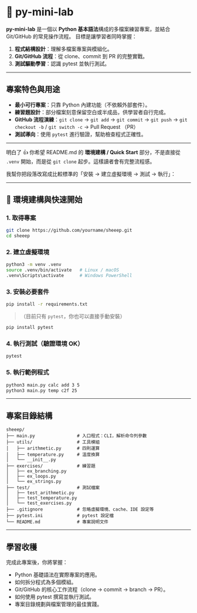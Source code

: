 # 📘 py-mini-lab

**py-mini-lab** 是一個以 **Python 基本語法**構成的多檔案練習專案，並結合 Git/GitHub 的常見操作流程。
目標是讓學習者同時掌握：

1. **程式結構設計**：理解多檔案專案與模組化。
2. **Git/GitHub 流程**：從 clone、commit 到 PR 的完整實戰。
3. **測試驅動學習**：認識 pytest 並執行測試。

---

## 專案特色與用途

* **最小可行專案**：只靠 Python 內建功能（不依賴外部套件）。
* **練習題設計**：部分檔案刻意保留空白或半成品，供學習者自行完成。
* **GitHub 流程演練**：`git clone` → `git add` → `git commit` → `git push` → `git checkout -b` / `git switch -c` → Pull Request （PR）
* **測試導向**：使用 `pytest` 進行驗證，幫助檢查程式正確性。

---

明白了 👍
你希望 README.md 的 **環境建構 / Quick Start** 部分，不是直接從 `.venv` 開始，而是從 `git clone` 起步。這樣讀者會有完整流程感。

我幫你把段落改寫成比較標準的「安裝 → 建立虛擬環境 → 測試 → 執行」：

---

## 🚀 環境建構與快速開始

### 1. 取得專案

```bash
git clone https://github.com/yourname/sheeep.git
cd sheeep
```

### 2. 建立虛擬環境

```bash
python3 -m venv .venv
source .venv/bin/activate   # Linux / macOS
.venv\Scripts\activate      # Windows PowerShell
```

### 3. 安裝必要套件

```bash
pip install -r requirements.txt
```

> （目前只有 `pytest`，你也可以直接手動安裝）

```bash
pip install pytest
```

### 4. 執行測試（驗證環境 OK）

```bash
pytest
```

### 5. 執行範例程式

```bash
python3 main.py calc add 3 5
python3 main.py temp c2f 25
```

---

## 專案目錄結構

```
sheeep/
├── main.py                # 入口程式：CLI，解析命令列參數
├── utils/                 # 工具模組
│   ├── arithmetic.py      # 四則運算
│   ├── temperature.py     # 溫度換算
│   └── __init__.py
├── exercises/             # 練習題
│   ├── ex_branching.py
│   ├── ex_loops.py
│   └── ex_strings.py
├── test/                  # 測試檔案
│   ├── test_arithmetic.py
│   ├── test_temperature.py
│   └── test_exercises.py
├── .gitignore             # 忽略虛擬環境、cache、IDE 設定等
├── pytest.ini             # pytest 設定檔
└── README.md              # 專案說明文件
```

---

## 學習收穫

完成此專案後，你將掌握：

* Python 基礎語法在實際專案的應用。
* 如何拆分程式為多個模組。
* Git/GitHub 的核心工作流程（clone → commit → branch → PR）。
* 如何使用 pytest 撰寫並執行測試。
* 專案目錄規劃與檔案管理的最佳實踐。
